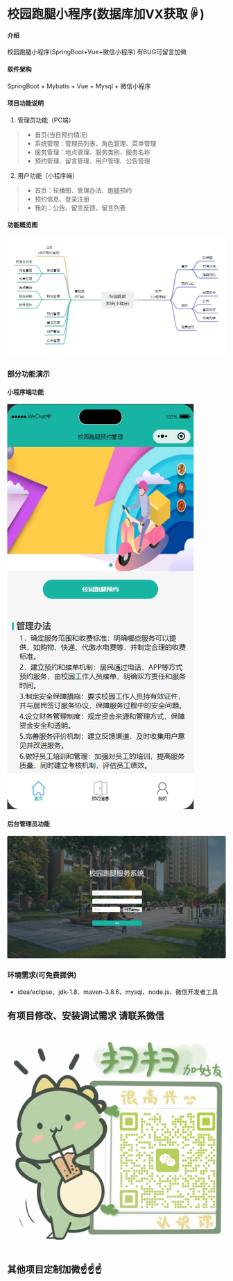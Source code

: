 # 校园跑腿小程序(数据库加VX获取☟)

#### 介绍
校园跑腿小程序(SpringBoot+Vue+微信小程序)
有BUG可留言加微

#### 软件架构
SpringBoot + Mybatis + Vue + Mysql + 微信小程序


#### 项目功能说明

1.  管理员功能（PC端）
> + 首页(当日预约情况)
> + 系统管理：管理员列表、角色管理、菜单管理
> + 服务管理：地点管理、服务类别、服务名称
> + 预约管理、留言管理、用户管理、公告管理
2.  用户功能（小程序端）
> + 首页：轮播图、管理办法、跑腿预约
> + 预约信息、登录注册
> + 我的：公告、留言反馈、留言列表

#### 功能概览图
![输入图片说明](photo/%E5%8A%9F%E8%83%BD%E5%9B%BE.png)

### 部分功能演示
#### 小程序端功能
![输入图片说明](photo/%E7%94%A8%E6%88%B7%E5%8A%9F%E8%83%BD.gif)

#### 后台管理员功能
![输入图片说明](photo/%E7%AE%A1%E7%90%86%E5%91%98%E5%8A%9F%E8%83%BD.gif)


### 环境需求(可免费提供)
- idea/eclipse、jdk-1.8、maven-3.8.6、mysql、node.js、微信开发者工具


## 有项目修改、安装调试需求 请联系微信
![输入图片说明](photo/0-WeChat.png)

## 其他项目定制加微☝☝☝


